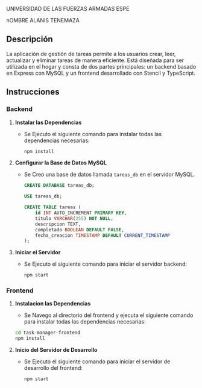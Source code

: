 UNIVERSIDAD DE LAS FUERZAS ARMADAS ESPE

nOMBRE ALANIS TENEMAZA

## Descripción
La aplicación de gestión de tareas permite a los usuarios crear, leer, actualizar y eliminar tareas de manera eficiente. Está diseñada para ser utilizada en el hogar y consta de dos partes principales: un backend basado en Express con MySQL y un frontend desarrollado con Stencil y TypeScript.

## Instrucciones

### Backend


1. **Instalar las Dependencias**
   - Se Ejecuto el siguiente comando para instalar todas las dependencias necesarias:
     ```bash
     npm install
     ```

2. **Configurar la Base de Datos MySQL**
   - Se Creo una base de datos llamada `tareas_db` en el servidor MySQL. 
     ```sql
     CREATE DATABASE tareas_db;

     USE tareas_db;

     CREATE TABLE tareas (
         id INT AUTO_INCREMENT PRIMARY KEY,
         titulo VARCHAR(255) NOT NULL,
         descripcion TEXT,
         completado BOOLEAN DEFAULT FALSE,
         fecha_creacion TIMESTAMP DEFAULT CURRENT_TIMESTAMP
     );
     ```

3. **Iniciar el Servidor**
   - Se Ejecuto el siguiente comando para iniciar el servidor backend:
     ```bash
     npm start
     ```

### Frontend

1. **Instalacion las Dependencias**
   -  Se Navego al directorio del frontend y ejecuta el siguiente comando para instalar todas las dependencias necesarias:
     ```bash
     cd task-manager-frontend
     npm install
     ```

2. **Inicio del Servidor de Desarrollo**
   - Se Ejecuto el siguiente comando para iniciar el servidor de desarrollo del frontend:
     ```bash
     npm start
     ```


